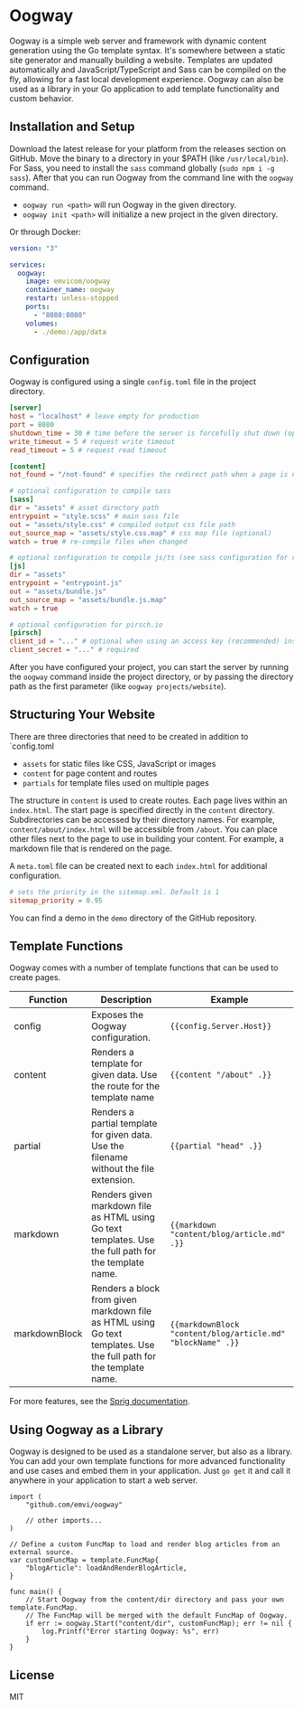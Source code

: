# Oogway

Oogway is a simple web server and framework with dynamic content generation using the Go template syntax.
It's somewhere between a static site generator and manually building a website.
Templates are updated automatically and JavaScript/TypeScript and Sass can be compiled on the fly, allowing for a fast local development experience.
Oogway can also be used as a library in your Go application to add template functionality and custom behavior.

## Installation and Setup

Download the latest release for your platform from the releases section on GitHub.
Move the binary to a directory in your $PATH (like `/usr/local/bin`).
For Sass, you need to install the `sass` command globally (`sudo npm i -g sass`).
After that you can run Oogway from the command line with the `oogway` command.

* `oogway run <path>` will run Oogway in the given directory.
* `oogway init <path>` will initialize a new project in the given directory.

Or through Docker:

```yaml
version: "3"

services:
  oogway:
    image: emvicom/oogway
    container_name: oogway
    restart: unless-stopped
    ports:
      - "8080:8080"
    volumes:
      - ./demo:/app/data
```

## Configuration

Oogway is configured using a single `config.toml` file in the project directory.

```toml
[server]
host = "localhost" # leave empty for production
port = 8080
shutdown_time = 30 # time before the server is forcefully shut down (optional)
write_timeout = 5 # request write timeout
read_timeout = 5 # request read timeout

[content]
not_found = "/not-found" # specifies the redirect path when a page is not found

# optional configuration to compile sass
[sass]
dir = "assets" # asset directory path
entrypoint = "style.scss" # main sass file
out = "assets/style.css" # compiled output css file path
out_source_map = "assets/style.css.map" # css map file (optional)
watch = true # re-compile files when changed

# optional configuration to compile js/ts (see sass configuration for reference)
[js]
dir = "assets"
entrypoint = "entrypoint.js"
out = "assets/bundle.js"
out_source_map = "assets/bundle.js.map"
watch = true

# optional configuration for pirsch.io
[pirsch]
client_id = "..." # optional when using an access key (recommended) instead of oAuth
client_secret = "..." # required
```

After you have configured your project, you can start the server by running the `oogway` command inside the project directory, or by passing the directory path as the first parameter (like `oogway projects/website`).

## Structuring Your Website

There are three directories that need to be created in addition to `config.toml

* `assets` for static files like CSS, JavaScript or images
* `content` for page content and routes
* `partials` for template files used on multiple pages

The structure in `content` is used to create routes. Each page lives within an `index.html`.
The start page is specified directly in the `content` directory.
Subdirectories can be accessed by their directory names. For example, `content/about/index.html` will be accessible from `/about`.
You can place other files next to the page to use in building your content.
For example, a markdown file that is rendered on the page.

A `meta.toml` file can be created next to each `index.html` for additional configuration.

```toml
# sets the priority in the sitemap.xml. Default is 1
sitemap_priority = 0.95
```

You can find a demo in the `demo` directory of the GitHub repository.

## Template Functions

Oogway comes with a number of template functions that can be used to create pages.

| Function | Description | Example |
| - | - | - |
| config | Exposes the Oogway configuration. | `{{config.Server.Host}}` |
| content | Renders a template for given data. Use the route for the template name | `{{content "/about" .}}` |
| partial | Renders a partial template for given data. Use the filename without the file extension. | `{{partial "head" .}}` |
| markdown | Renders given markdown file as HTML using Go text templates. Use the full path for the template name. | `{{markdown "content/blog/article.md" .}}` |
| markdownBlock | Renders a block from given markdown file as HTML using Go text templates. Use the full path for the template name. | `{{markdownBlock "content/blog/article.md" "blockName" .}}` |

For more features, see the [Sprig documentation](github.com/Masterminds/sprig).

## Using Oogway as a Library

Oogway is designed to be used as a standalone server, but also as a library.
You can add your own template functions for more advanced functionality and use cases and embed them in your application.
Just `go get` it and call it anywhere in your application to start a web server.

```
import (
	"github.com/emvi/oogway"
	
	// other imports...
)

// Define a custom FuncMap to load and render blog articles from an external source.
var customFuncMap = template.FuncMap{
    "blogArticle": loadAndRenderBlogArticle,
}

func main() {
    // Start Oogway from the content/dir directory and pass your own template.FuncMap.
    // The FuncMap will be merged with the default FuncMap of Oogway.
	if err := oogway.Start("content/dir", customFuncMap); err != nil {
		log.Printf("Error starting Oogway: %s", err)
	}
}
```

## License

MIT

